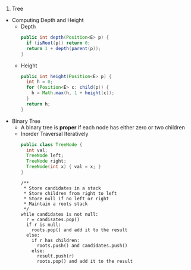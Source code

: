 1. Tree
  - Computing Depth and Height
    * Depth
      ```java
      public int depth(Position<E> p) {
        if (isRoot(p)) return 0;
        return 1 + depth(parent(p));
      }
      ```
    * Height
      ```java
      public int height(Position<E> p) {
        int h = 0;
        for (Position<E> c: child(p)) {
          h = Math.max(h, 1 + height(c));
        }
        return h;
      }
      ```
  - Binary Tree
    * A binary tree is **proper** if each node has either zero or two children
    * Inorder Traversal Iteratively
      ```java
      public class TreeNode {
        int val;
        TreeNode left;
        TreeNode right;
        TreeNode(int x) { val = x; }
      }
      ```
      ```
      /**
       * Store candidates in a stack
       * Store children from right to left
       * Store null if no left or right
       * Maintain a roots stack
       */
      while candidates is not null:
        r = candisates.pop()
        if r is null:
          roots.pop() and add it to the result 
        else:
          if r has children:
            roots.push() and candidates.push()
          else:
            result.push(r)
            roots.pop() and add it to the result 
      ```
